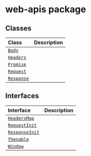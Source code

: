 # web-apis package






## Classes

| Class	   |  Description |
|:-------------|:---------------|
| [`Body`](./web-apis/class/body.md)     |  |
| [`Headers`](./web-apis/class/headers.md)     |  |
| [`Promise`](./web-apis/class/promise.md)     |  |
| [`Request`](./web-apis/class/request.md)     |  |
| [`Response`](./web-apis/class/response.md)     |  |



## Interfaces

| Interface	   |  Description |
|:-------------|:---------------|
| [`HeadersMap`](./web-apis/interface/headersmap.md)   |   |
| [`RequestInit`](./web-apis/interface/requestinit.md)   |   |
| [`ResponseInit`](./web-apis/interface/responseinit.md)   |   |
| [`Thenable`](./web-apis/interface/thenable.md)   |   |
| [`Window`](./web-apis/interface/window.md)   |   |






